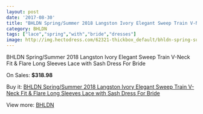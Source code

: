 ```yaml
---
layout: post
date: '2017-08-30'
title: "BHLDN Spring/Summer 2018 Langston Ivory Elegant Sweep Train V-Neck Fit & Flare Long Sleeves Lace with Sash Dress For Bride"
category: BHLDN
tags: ["lace","spring","with","bride","dresses"]
image: http://img.hectodress.com/62321-thickbox_default/bhldn-spring-summer-2018-langston-ivory-elegant-sweep-train-v-neck-fit-flare-long-sleeves-lace-with-sash-dress-for-bride.jpg
---
```

BHLDN Spring/Summer 2018 Langston Ivory Elegant Sweep Train V-Neck Fit & Flare Long Sleeves Lace with Sash Dress For Bride

On Sales: **$318.98**
<a href="https://www.hectodress.com/bhldn/20090-bhldn-spring-summer-2018-langston-ivory-elegant-sweep-train-v-neck-fit-flare-long-sleeves-lace-with-sash-dress-for-bride.html"><amp-img layout="responsive" width="600" height="600" src="//img.hectodress.com/62321-thickbox_default/bhldn-spring-summer-2018-langston-ivory-elegant-sweep-train-v-neck-fit-flare-long-sleeves-lace-with-sash-dress-for-bride.jpg" alt="BHLDN Spring/Summer 2018 Langston Ivory Elegant Sweep Train V-Neck Fit & Flare Long Sleeves Lace with Sash Dress For Bride 0" /></a>
<a href="https://www.hectodress.com/bhldn/20090-bhldn-spring-summer-2018-langston-ivory-elegant-sweep-train-v-neck-fit-flare-long-sleeves-lace-with-sash-dress-for-bride.html"><amp-img layout="responsive" width="600" height="600" src="//img.hectodress.com/62325-thickbox_default/bhldn-spring-summer-2018-langston-ivory-elegant-sweep-train-v-neck-fit-flare-long-sleeves-lace-with-sash-dress-for-bride.jpg" alt="BHLDN Spring/Summer 2018 Langston Ivory Elegant Sweep Train V-Neck Fit & Flare Long Sleeves Lace with Sash Dress For Bride 1" /></a>
<a href="https://www.hectodress.com/bhldn/20090-bhldn-spring-summer-2018-langston-ivory-elegant-sweep-train-v-neck-fit-flare-long-sleeves-lace-with-sash-dress-for-bride.html"><amp-img layout="responsive" width="600" height="600" src="//img.hectodress.com/62324-thickbox_default/bhldn-spring-summer-2018-langston-ivory-elegant-sweep-train-v-neck-fit-flare-long-sleeves-lace-with-sash-dress-for-bride.jpg" alt="BHLDN Spring/Summer 2018 Langston Ivory Elegant Sweep Train V-Neck Fit & Flare Long Sleeves Lace with Sash Dress For Bride 2" /></a>
<a href="https://www.hectodress.com/bhldn/20090-bhldn-spring-summer-2018-langston-ivory-elegant-sweep-train-v-neck-fit-flare-long-sleeves-lace-with-sash-dress-for-bride.html"><amp-img layout="responsive" width="600" height="600" src="//img.hectodress.com/62323-thickbox_default/bhldn-spring-summer-2018-langston-ivory-elegant-sweep-train-v-neck-fit-flare-long-sleeves-lace-with-sash-dress-for-bride.jpg" alt="BHLDN Spring/Summer 2018 Langston Ivory Elegant Sweep Train V-Neck Fit & Flare Long Sleeves Lace with Sash Dress For Bride 3" /></a>
<a href="https://www.hectodress.com/bhldn/20090-bhldn-spring-summer-2018-langston-ivory-elegant-sweep-train-v-neck-fit-flare-long-sleeves-lace-with-sash-dress-for-bride.html"><amp-img layout="responsive" width="600" height="600" src="//img.hectodress.com/62322-thickbox_default/bhldn-spring-summer-2018-langston-ivory-elegant-sweep-train-v-neck-fit-flare-long-sleeves-lace-with-sash-dress-for-bride.jpg" alt="BHLDN Spring/Summer 2018 Langston Ivory Elegant Sweep Train V-Neck Fit & Flare Long Sleeves Lace with Sash Dress For Bride 4" /></a>

Buy it: [BHLDN Spring/Summer 2018 Langston Ivory Elegant Sweep Train V-Neck Fit & Flare Long Sleeves Lace with Sash Dress For Bride](https://www.hectodress.com/bhldn/20090-bhldn-spring-summer-2018-langston-ivory-elegant-sweep-train-v-neck-fit-flare-long-sleeves-lace-with-sash-dress-for-bride.html "BHLDN Spring/Summer 2018 Langston Ivory Elegant Sweep Train V-Neck Fit & Flare Long Sleeves Lace with Sash Dress For Bride")

View more: [BHLDN](https://www.hectodress.com/354-bhldn "BHLDN")